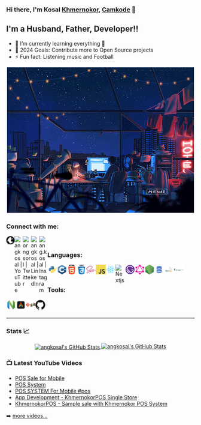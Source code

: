 ### Hi there, I'm Kosal [Khmernokor][website], [Camkode][camkode] 👋

## I'm a Husband, Father, Developer!!

- 🌱 I’m currently learning everything 🤣
- 🥅 2024 Goals: Contribute more to Open Source projects
- ⚡ Fun fact: Listening music and Football

<p align="center">
  <img src="images/nightlife.gif" alt="Kosal's Nightlight" />
</p>

### Connect with me:

[<img align="left" alt="khmernkor.com" width="22px" src="https://raw.githubusercontent.com/iconic/open-iconic/master/svg/globe.svg" />][website]
[<img align="left" alt="angkosal | YouTube" width="22px" src="https://cdn.jsdelivr.net/npm/simple-icons@v3/icons/youtube.svg" />][youtube]
[<img align="left" alt="orngsorl | Twitter" width="22px" src="https://cdn.jsdelivr.net/npm/simple-icons@v3/icons/twitter.svg" />][twitter]
[<img align="left" alt="angkosal | LinkedIn" width="22px" src="https://cdn.jsdelivr.net/npm/simple-icons@v3/icons/linkedin.svg" />][linkedin]
[<img align="left" alt="ang.kosal | Instagram" width="22px" src="https://cdn.jsdelivr.net/npm/simple-icons@v3/icons/instagram.svg" />][instagram]

<br />

### Languages:

[<img align="left" alt="python" width="26px" src="https://raw.githubusercontent.com/github/explore/80688e429a7d4ef2fca1e82350fe8e3517d3494d/topics/python/python.png" />][youtube]
[<img align="left" alt="cpp" width="26px" src="https://raw.githubusercontent.com/github/explore/80688e429a7d4ef2fca1e82350fe8e3517d3494d/topics/cpp/cpp.png" />][youtube]
[<img align="left" alt="HTML5" width="26px" src="https://raw.githubusercontent.com/github/explore/80688e429a7d4ef2fca1e82350fe8e3517d3494d/topics/html/html.png" />][youtube]
[<img align="left" alt="CSS3" width="26px" src="https://raw.githubusercontent.com/github/explore/80688e429a7d4ef2fca1e82350fe8e3517d3494d/topics/css/css.png" />][youtube]
[<img align="left" alt="Sass" width="26px" src="https://raw.githubusercontent.com/github/explore/80688e429a7d4ef2fca1e82350fe8e3517d3494d/topics/sass/sass.png" />][youtube]
[<img align="left" alt="JavaScript" width="26px" src="https://raw.githubusercontent.com/github/explore/80688e429a7d4ef2fca1e82350fe8e3517d3494d/topics/javascript/javascript.png" />][youtube]
[<img align="left" alt="React" width="26px" src="https://raw.githubusercontent.com/github/explore/80688e429a7d4ef2fca1e82350fe8e3517d3494d/topics/react/react.png" />][youtube]

[<img align="left" alt="Nextjs" width="26px" src="https://camo.githubusercontent.com/92ec9eb7eeab7db4f5919e3205918918c42e6772562afb4112a2909c1aaaa875/68747470733a2f2f6173736574732e76657263656c2e636f6d2f696d6167652f75706c6f61642f76313630373535343338352f7265706f7369746f726965732f6e6578742d6a732f6e6578742d6c6f676f2e706e67" />][youtube]
[<img align="left" alt="Gatsby" width="26px" src="https://raw.githubusercontent.com/github/explore/e94815998e4e0713912fed477a1f346ec04c3da2/topics/gatsby/gatsby.png" />][youtube]
[<img align="left" alt="GraphQL" width="26px" src="https://raw.githubusercontent.com/github/explore/80688e429a7d4ef2fca1e82350fe8e3517d3494d/topics/graphql/graphql.png" />][youtube]
[<img align="left" alt="Node.js" width="26px" src="https://raw.githubusercontent.com/github/explore/80688e429a7d4ef2fca1e82350fe8e3517d3494d/topics/nodejs/nodejs.png" />][youtube]
[<img align="left" alt="SQL" width="26px" src="https://raw.githubusercontent.com/github/explore/80688e429a7d4ef2fca1e82350fe8e3517d3494d/topics/sql/sql.png" />][youtube]
[<img align="left" alt="MySQL" width="26px" src="https://raw.githubusercontent.com/github/explore/80688e429a7d4ef2fca1e82350fe8e3517d3494d/topics/mysql/mysql.png" />][youtube]
[<img align="left" alt="MongoDB" width="26px" src="https://raw.githubusercontent.com/github/explore/80688e429a7d4ef2fca1e82350fe8e3517d3494d/topics/mongodb/mongodb.png" />][youtube]

<br />
<br />

### Tools:

[<img align="left" alt="Neovim" width="26px" src="https://raw.githubusercontent.com/github/explore/main/topics/neovim/neovim.png" />](https://neovim.io/)
[<img align="left" alt="Terminal" width="26px" src="https://raw.githubusercontent.com/alacritty/alacritty/master/extra/logo/compat/alacritty-term%2Bscanlines.png" />](https://github.com/alacritty/alacritty)
[<img align="left" alt="Git" width="26px" src="https://raw.githubusercontent.com/github/explore/80688e429a7d4ef2fca1e82350fe8e3517d3494d/topics/git/git.png" />](https://git-scm.com/downloads)
[<img align="left" alt="GitHub" width="26px" src="https://raw.githubusercontent.com/github/explore/78df643247d429f6cc873026c0622819ad797942/topics/github/github.png" />](https://github.com)

<br />
<br />

---

### Stats 📈

<p align="center">
    <a href="https://github.com/angkosal">
      <img align="center" src="https://github-readme-stats.vercel.app/api/top-langs?username=angkosal&show_icons=true&title_color=70a5fd&icon_color=bf91f3&text_color=38bdae&bg_color=0D1117" alt="angkosal's GitHub Stats" />
    </a>
    <a href="https://github.com/angkosal">
      <img align="top" src="https://github-readme-stats.vercel.app/api?username=angkosal&show_icons=true&line_height=27&title_color=70a5fd&icon_color=bf91f3&text_color=38bdae&bg_color=0D1117" alt="angkosal's GitHub Stats" />
    </a>
</p>

### 📺 Latest YouTube Videos

<!-- YOUTUBE:START -->
- [POS Sale for Mobile](https://www.youtube.com/watch?v=Z1xAJMlZNAg)
- [POS System](https://www.youtube.com/watch?v=Vo4Xn5o1bzg)
- [POS SYSTEM For Mobile #pos](https://www.youtube.com/watch?v=C7bXzsRf0d8)
- [App Development - KhmernokorPOS Single Store](https://www.youtube.com/watch?v=zXsCJv_msA8)
- [KhmernokorPOS - Sample sale with Khmernokor POS System](https://www.youtube.com/watch?v=qqUSv7ab3dk)
<!-- YOUTUBE:END -->

➡️ [more videos...](https://youtube.com/angkosal)

[website]: https://www.khmernokor.com
[camkode]: https://camkode.com
[twitter]: https://twitter.com/orngsorl
[youtube]: https://youtube.com/angkosal
[instagram]: https://instagram.com/ang.kosal
[linkedin]: https://linkedin.com/in/angkosal
